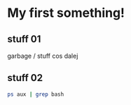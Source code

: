 # My first something!
## stuff 01

garbage / stuff
cos dalej

## stuff 02

```bash
ps aux | grep bash
```
